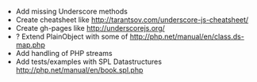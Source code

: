 - Add missing Underscore methods
- Create cheatsheet like http://tarantsov.com/underscore-js-cheatsheet/
- Create gh-pages like http://underscorejs.org/
- ? Extend PlainObject with some of http://php.net/manual/en/class.ds-map.php
- Add handling of PHP streams
- Add tests/examples with SPL Datastructures http://php.net/manual/en/book.spl.php

